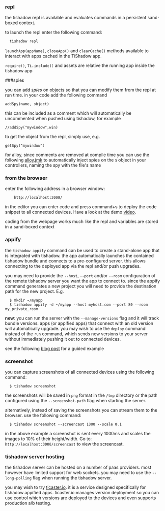 
### repl

the tishadow repl is available and evaluates commands in a
persistent sand-boxed context. 

to launch the repl enter the following command:

```bash
  tishadow repl
```

`launchApp(appName)`, `closeApp()` and `clearCache()` methods available
to interact with apps cached in the TiShadow app.

`require()`, `Ti.include()` and assets are relative the running app
inside the tishadow app

###spies

you can add *spies* on objects so that you can modify them from
the repl at run time. in your code add the following command

```
addSpy(name, object)
```
this can be included as a comment which will automatically be uncommented when pushed
using tishadow, for example

```
//addSpy("mywindow",win)
```
 
to get the object from the repl, simply use, e.g.

```
getSpy("mywindow")
```

for alloy, since comments are removed at compile time you can use the
following [alloy.jmk](https://gist.github.com/dbankier/5648950) to
automatically inject spies on the `$` object in your controllers, naming
the spy with the file's name

### from the browser
 
enter the following address in a browser window:

```
    http://localhost:3000/
```

in the editor you can enter code and press command+s to deploy the code
snippet to all connected devices. Have a look at the demo [video](http://www.youtube.com/watch?v=xUggUXQArUM).

coding from the webpage works much like the repl and variables
are stored in a sand-boxed context

### appify

the `tishadow appify` command can be used to create a
stand-alone app that is integrated with tishadow. the app automatically
launches the contained tishadow bundle and connects to a pre-configured
server. this allows connecting to the deployed app via the repl and/or
push upgrades.

you may need to provide the `--host`, `--port` and/or `--room` configuration
of the remote tishadow server you want the app to connect to. since the appify command
generates a new project you will need to provide the destination path for the new project. E.g.

```
  $ mkdir ~/myapp
  $ tishadow appify -d ~/myapp --host myhost.com --port 80 --room my_private_room
```


**new**: you can run the server with the `--manage-versions` flag and it
will track bundle versions. apps (or appified apps) that connect with an
old version will automatically upgrade. you may wish to use the `deploy` command instead
of the `run` command, which sends new versions to your server without immediately pushing it
out to connected devices.

see the following [blog post](http://www.yydigital.com/blog/2013/2/19/TiShadow_Appify) for a
guided example

### screenshot


you can capture screenshots of all connected devices using the following command: 

```
  $ tishadow screenshot
```

the screenshots will be saved in `png` format in the `/tmp` directory or the path
configured using the `--screenshot-path` flag when starting the server.

alternatively, instead of saving the screenshots you can stream them to the browser. use the following command:

```
  $ tishadow screenshot --screencast 1000 --scale 0.1
```

in the above example a screenshot is sent every 1000ms and scales the images to 10% of their height/width.
Go to: `http://localhost:3000/screencast` to view the screencast.

### tishadow server hosting

the tishadow server can be hosted on a number of paas providers. most however have limited support
for web sockets. you may need to use the `--long-polling` flag when running the tishadow server.

you may wish to try [ticaster.io](https://www.ticaster.io). it is a service designed specifically for
tishadow appified apps. ticaster.io manages version deployment so you can use control which versions
are deployed to the devices and even supports production a/b testing.
 

